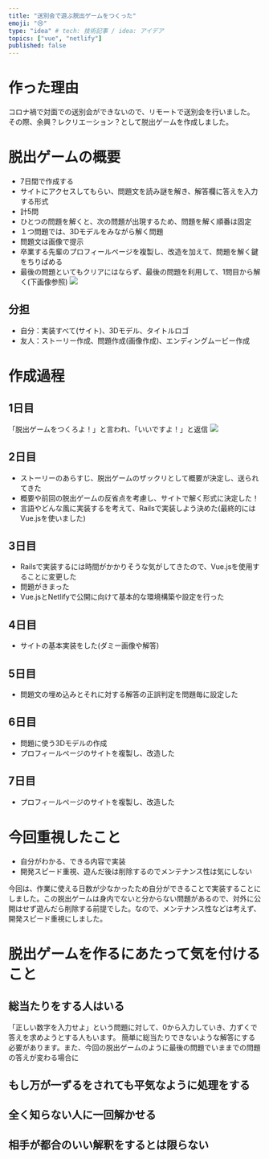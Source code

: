 ```yaml
---
title: "送別会で遊ぶ脱出ゲームをつくった"
emoji: "😢"
type: "idea" # tech: 技術記事 / idea: アイデア
topics: ["vue", "netlify"]
published: false
---
```


# 作った理由
コロナ禍で対面での送別会ができないので、リモートで送別会を行いました。
その際、余興？レクリエーション？として脱出ゲームを作成しました。

# 脱出ゲームの概要
- 7日間で作成する
- サイトにアクセスしてもらい、問題文を読み謎を解き、解答欄に答えを入力する形式
- 計5問
- ひとつの問題を解くと、次の問題が出現するため、問題を解く順番は固定
- １つ問題では、3Dモデルをみながら解く問題
- 問題文は画像で提示
- 卒業する先輩のプロフィールページを複製し、改造を加えて、問題を解く鍵をちりばめる
- 最後の問題といてもクリアにはならず、最後の問題を利用して、1問目から解く(下画像参照)
![](https://storage.googleapis.com/zenn-user-upload/qq1mzne5gets1jpsj6mc0fnh5z2v)
## 分担
- 自分：実装すべて(サイト)、3Dモデル、タイトルロゴ
- 友人：ストーリー作成、問題作成(画像作成)、エンディングムービー作成

# 作成過程
## 1日目
「脱出ゲームをつくろよ！」と言われ、「いいですよ！」と返信
![](https://storage.googleapis.com/zenn-user-upload/zvqmbedh7ip23c9kkrdnfie3zyzl)

## 2日目
- ストーリーのあらすじ、脱出ゲームのザックリとして概要が決定し、送られてきた
- 概要や前回の脱出ゲームの反省点を考慮し、サイトで解く形式に決定した！
- 言語やどんな風に実装するを考えて、Railsで実装しよう決めた(最終的にはVue.jsを使いました)
## 3日目
- Railsで実装するには時間がかかりそうな気がしてきたので、Vue.jsを使用することに変更した
- 問題がきまった
- Vue.jsとNetlifyで公開に向けて基本的な環境構築や設定を行った

## 4日目
- サイトの基本実装をした(ダミー画像や解答)

## 5日目
- 問題文の埋め込みとそれに対する解答の正誤判定を問題毎に設定した
## 6日目
- 問題に使う3Dモデルの作成
- プロフィールページのサイトを複製し、改造した
## 7日目
- プロフィールページのサイトを複製し、改造した

# 今回重視したこと
- 自分がわかる、できる内容で実装
- 開発スピード重視、遊んだ後は削除するのでメンテナンス性は気にしない


今回は、作業に使える日数が少なかったため自分ができることで実装することにしました。この脱出ゲームは身内でないと分からない問題があるので、対外に公開はせず遊んだら削除する前提でした。なので、メンテナンス性などは考えず、開発スピード重視にしました。

# 脱出ゲームを作るにあたって気を付けること
## 総当たりをする人はいる
「正しい数字を入力せよ」という問題に対して、0から入力していき、力ずくで答えを求めようとする人もいます。
簡単に総当たりできないような解答にする必要があります。また、今回の脱出ゲームのように最後の問題でいままでの問題の答えが変わる場合に

## もし万が一ずるをされても平気なように処理をする

## 全く知らない人に一回解かせる

## 相手が都合のいい解釈をするとは限らない

